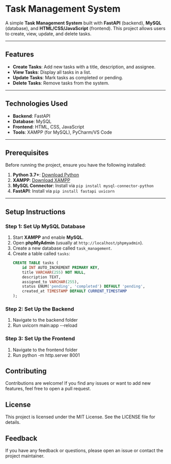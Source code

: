 # Task Management System

A simple **Task Management System** built with **FastAPI** (backend), **MySQL** (database), and **HTML/CSS/JavaScript** (frontend). This project allows users to create, view, update, and delete tasks.

---

## Features
- **Create Tasks**: Add new tasks with a title, description, and assignee.
- **View Tasks**: Display all tasks in a list.
- **Update Tasks**: Mark tasks as completed or pending.
- **Delete Tasks**: Remove tasks from the system.

---

## Technologies Used
- **Backend**: FastAPI
- **Database**: MySQL
- **Frontend**: HTML, CSS, JavaScript
- **Tools**: XAMPP (for MySQL), PyCharm/VS Code

---

## Prerequisites
Before running the project, ensure you have the following installed:
1. **Python 3.7+**: [Download Python](https://www.python.org/)
2. **XAMPP**: [Download XAMPP](https://www.apachefriends.org/)
3. **MySQL Connector**: Install via `pip install mysql-connector-python`
4. **FastAPI**: Install via `pip install fastapi uvicorn`

---

## Setup Instructions

### Step 1: Set Up MySQL Database
1. Start **XAMPP** and enable **MySQL**.
2. Open **phpMyAdmin** (usually at `http://localhost/phpmyadmin`).
3. Create a new database called `task_management`.
4. Create a table called `tasks`:
   ```sql
   CREATE TABLE tasks (
       id INT AUTO_INCREMENT PRIMARY KEY,
       title VARCHAR(255) NOT NULL,
       description TEXT,
       assigned_to VARCHAR(255),
       status ENUM('pending', 'completed') DEFAULT 'pending',
       created_at TIMESTAMP DEFAULT CURRENT_TIMESTAMP
   );

### Step 2: Set Up the Backend
1. Navigate to the backend folder
2. Run uvicorn main:app --reload

### Step 3: Set Up the Frontend
1. Navigate to the frontend folder
2. Run python -m http.server 8001

## Contributing
Contributions are welcome! If you find any issues or want to add new features, feel free to open a pull request.

## License
This project is licensed under the MIT License. See the LICENSE file for details.

## Feedback
If you have any feedback or questions, please open an issue or contact the project maintainer.
